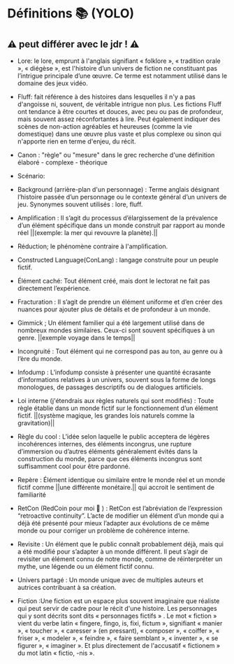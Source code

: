 # Définitions 📚 (YOLO)
## ⚠️ peut différer avec le jdr ! ⚠️ 

- Lore: le lore, emprunt à l'anglais signifiant « folklore », « tradition orale », « diégèse », est l'histoire d’un univers de fiction ne constituant pas l’intrigue principale d’une œuvre. Ce terme est notamment utilisé dans le domaine des jeux vidéo. <extrait wiki>

- Fluff: fait référence à des histoires dans lesquelles il n'y a pas d'angoisse ni, souvent, de véritable intrigue non plus. Les fictions Fluff ont tendance à être courtes et douces, avec peu ou pas de profondeur, mais souvent assez réconfortantes à lire. Peut également indiquer des scènes de non-action agréables et heureuses (comme la vie domestique) dans une œuvre plus vaste et plus complexe ou sinon qui n'apporte rien en terme d'enjeu, du récit.

- Canon : "règle" ou "mesure" dans le grec recherche d'une définition élaboré - complexe - théorique

- Scénario:

- Background (arrière-plan d'un personnage) : Terme anglais désignant l’histoire passée d’un personnage ou le contexte général d’un univers de jeu. Synonymes souvent utilisés : lore, fluff.

- Amplification : Il s’agit du processus d’élargissement de la prévalence d’un élément spécifique dans un monde construit par rapport au monde réel ||(exemple: la mer qui revouvre la planète).||

- Réduction; le phénomène contraire à l'amplification.

- Constructed Language(ConLang) : langage construite pour un peuple fictif.

- Élément caché: Tout élément créé, mais dont le lectorat ne fait pas directement l’expérience.

- Fracturation : Il s’agit de prendre un élément uniforme et d’en créer des nuances pour ajouter plus de détails et de profondeur à un monde.

- Gimmick ; Un élément familier qui a été largement utilisé dans de nombreux mondes similaires. Ceux-ci sont souvent spécifiques à un genre.
||exemple voyage dans le temps||

- Incongruité : Tout élément qui ne correspond pas au ton, au genre ou à l’ère du monde.

- Infodump : L’infodump consiste à présenter une quantité écrasante d’informations relatives à un univers, souvent sous la forme de longs monologues, de passages descriptifs ou de dialogues artificiels.

- Loi interne (j'étendrais aux règles naturels qui sont modifiés) : Toute règle établie dans un monde fictif sur le fonctionnement d’un élément fictif. ||(système magique, les grandes lois naturels comme la gravitation)||

- Règle du cool : L’idée selon laquelle le public acceptera de légères incohérences internes, des éléments incongrus, une rupture d’immersion ou d’autres éléments généralement évités dans la construction du monde, parce que ces éléments incongrus sont suffisamment cool pour être pardonné.

- Repère : Élément identique ou similaire entre le monde réel et un monde fictif comme ||une différente monétaire.|| qui accroit le sentiment de familiarité

- RetCon (RedCoin pour moi 🤣 ) : RetCon est l’abréviation de l’expression “retroactive continuity”. L’acte de modifier un élément d’un monde qui a déjà été présenté pour mieux l’adapter aux évolutions de ce même monde ou pour corriger un problème de cohérence interne.

- Revisite : Un élément que le public connaît probablement déjà, mais qui a été modifié pour s’adapter à un monde différent. Il peut s’agir de revisiter un élément connu de notre monde, comme de réinterpréter un mythe, une légende ou un élément fictif connu.

- Univers partagé : Un monde unique avec de multiples auteurs et autrices contribuant à sa création.

- Fiction :Une fiction est un espace plus souvent imaginaire que réaliste qui peut servir de cadre pour le récit d'une histoire. Les personnages qui y sont décrits sont dits « personnages fictifs » . Le mot « fiction » vient du verbe latin « fingere, fingo, is, fixi, fictum », signifiant « manier », « toucher », « caresser » (en pressant), « composer », « coiffer », « friser », « modeler », « feindre », « faire semblant », « inventer », « se figurer », « imaginer ». Et plus directement de l'accusatif « fictionem » du mot latin « fictio, -nis ».